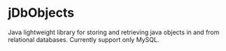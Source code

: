 # jDbObjects
Java lightweight library for storing and retrieving java objects in and from relational databases. Currently support only MySQL.

